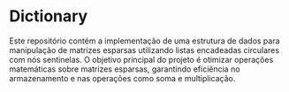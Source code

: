 # Dictionary
Este repositório contém a implementação de uma estrutura de dados para manipulação de matrizes esparsas utilizando listas encadeadas circulares com nós sentinelas. O objetivo principal do projeto é otimizar operações matemáticas sobre matrizes esparsas, garantindo eficiência no armazenamento e nas operações como soma e multiplicação.
